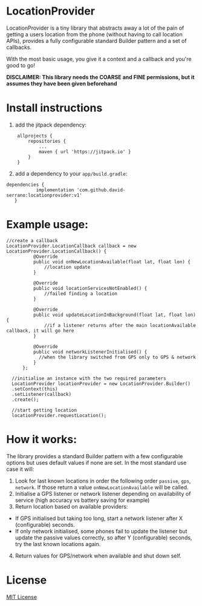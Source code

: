 # LocationProvider

LocationProvider is a tiny library that abstracts away a lot of the pain of getting a users location from the phone (without having to call location APIs), provides a fully configurable standard Builder pattern and a set of callbacks.

With the most basic usage, you give it a context and a callback and you're good to go!

**DISCLAIMER: This library needs the COARSE and FINE permissions, but it assumes they have been given beforehand**

# Install instructions
1. add the jitpack dependency: 
```
	allprojects {
		repositories {
			...
			maven { url 'https://jitpack.io' }
		}
	}
  ```
  
2. add a dependency to your `app/build.gradle`: 
 ```
 dependencies {
	        implementation 'com.github.david-serrano:locationprovider:v1'
	}
  ```
  
  # Example usage:
  ```
  //create a callback
  LocationProvider.LocationCallback callback = new LocationProvider.LocationCallback() {
            @Override
            public void onNewLocationAvailable(float lat, float lon) {
                //location update
            }

            @Override
            public void locationServicesNotEnabled() {
             	//failed finding a location
            }

            @Override
            public void updateLocationInBackground(float lat, float lon) {
                //if a listener returns after the main locationAvailable callback, it will go here
            }

            @Override
            public void networkListenerInitialised() {
              //when the library switched from GPS only to GPS & network
            }
        };
	
	//initialise an instance with the two required parameters
    LocationProvider locationProvider = new LocationProvider.Builder()
	.setContext(this)
	.setListener(callback)
	.create();
	
	//start getting location
    locationProvider.requestLocation();
```  
  # How it works:
 The library provides a standard Builder pattern with a few configurable options but uses default values if none are set.
 In the most standard use case it will:
 1. Look for last known locations in order the following order `passive`, `gps`, `network`. If those return a value `onNewLocationAvailable` will be called.
 2. Initialise a GPS listener or network listener depending on availability of service (high accuracy vs battery saving for example)
 3. Return location based on available providers:
   - If GPS initialised but taking too long, start a network listener after X (configurable) seconds.
   - If only network initialised, some phones fail to update the listener but update the passive values correctly, so after Y (configurable) seconds, try the last known locations again.
 4. Return values for GPS/network when available and shut down self.
 
 # License
 [MIT License](./LICENSE)
